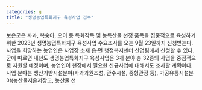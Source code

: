```yaml
---
categories: g
title: "생명농업특화지구 육성사업 접수"
---
```

보은군은 사과, 복숭아, 오이 등 특화작목 및 농특산물 선정 품목을 집중적으로 육성하기 위한 2023년 생명농업특화지구 육성사업 수요조사를 오는 9월 23일까지 신청받는다. 사업을 희망하는 농업인은 사업장 소재 읍·면 행정복지센터 산업팀에서 신청할 수 있다.군에 따르면 내년도 생명농업특화지구 육성사업은 3개 분야 총 32종의 사업을 중점적으로 지원할 예정이며, 농업인이 현장에서 필요한 신규사업에 대해서도 조사할 계획이다.사업 분야는 생산기반시설분야(사과과원조성, 관수시설, 중형관정 등), 가공유통시설분야(농산물저온저장고, 농산물 선